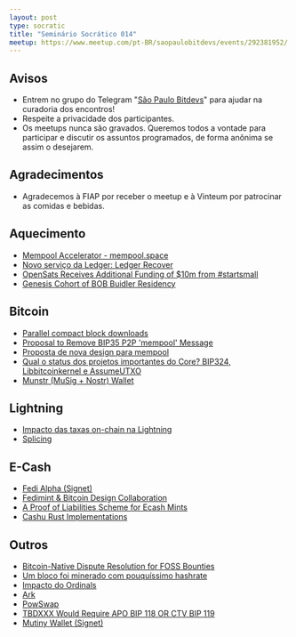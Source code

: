 ```yaml
---
layout: post
type: socratic
title: "Seminário Socrático 014"
meetup: https://www.meetup.com/pt-BR/saopaulobitdevs/events/292381952/
---
```


## Avisos

- Entrem no grupo do Telegram "[São Paulo Bitdevs](https://t.me/joinchat/lHusQ1bV9fUyNDY5)" para ajudar na curadoria dos encontros!
- Respeite a privacidade dos participantes. 
- Os meetups nunca são gravados. Queremos todos a vontade para participar e discutir os assuntos programados, de forma anônima se assim o desejarem.

## Agradecimentos

- Agradecemos à FIAP por receber o meetup e à Vinteum por patrocinar as comidas e bebidas.

## Aquecimento

- [Mempool Accelerator - mempool.space](https://twitter.com/mempool/status/1659619347910803466)
- [Novo serviço da Ledger: Ledger Recover](https://www.ledger.com/academy/what-is-ledger-recover)
- [OpenSats Receives Additional Funding of $10m from #startsmall](https://opensats.org/blog)
- [Genesis Cohort of BOB Buidler Residency](https://twitter.com/BOBSpace_BKK/status/1658157484958425088)

## Bitcoin

- [Parallel compact block downloads](https://github.com/bitcoin/bitcoin/pull/27626)
- [Proposal to Remove BIP35 P2P 'mempool' Message](https://lists.linuxfoundation.org/pipermail/bitcoin-dev/2023-April/021562.html)
- [Proposta de nova design para mempool](https://github.com/bitcoin/bitcoin/issues/27677)
- [Qual o status dos projetos importantes do Core? BIP324, Libbitcoinkernel e AssumeUTXO](https://github.com/bitcoin/bitcoin/projects)
- [Munstr (MuSig + Nostr) Wallet](https://github.com/0xBEEFCAF3/munstr)

## Lightning

- [Impacto das taxas on-chain na Lightning](https://twitter.com/jamesob/status/1660343417900072965)
- [Splicing](https://lightningsplice.com/splicing_explained.html)

## E-Cash

- [Fedi Alpha (Signet)](https://twitter.com/fedibtc/status/1660753799341047808)
- [Fedimint & Bitcoin Design Collaboration](https://github.com/BitcoinDesign/Meta/issues/521)
- [A Proof of Liabilities Scheme for Ecash Mints](https://gist.github.com/callebtc/ed5228d1d8cbaade0104db5d1cf63939)
- [Cashu Rust Implementations](https://twitter.com/CashuBTC/status/1658795711842885636)

## Outros

- [Bitcoin-Native Dispute Resolution for FOSS Bounties](https://twitter.com/wadaniel/status/1658575110096207873?t=ZQ5U0fErYSt08BEEKMfiZg&s=08)
- [Um bloco foi minerado com pouquíssimo hashrate](https://twitter.com/ckpooldev/status/1660799764332519425)
- [Impacto do Ordinals](https://twitter.com/LaurentMT/status/1661364155096465413?t=NEH9Qvki7uZE261wHchfoQ&s=19)
- [Ark](https://www.arkpill.me/)
- [PowSwap](https://bitcoinops.org/en/newsletters/2023/05/10/)
- [TBDXXX Would Require APO BIP 118 OR CTV BIP 119](https://stacker.news/items/177563)
- [Mutiny Wallet (Signet)](https://twitter.com/MutinyWallet/status/1661381554478669825)
